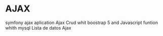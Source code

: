 # AJAX
symfony ajax aplication 
Ajax Crud whit boostrap 5 and Javascript funtion whith mysql 
Lista de datos Ajax 

